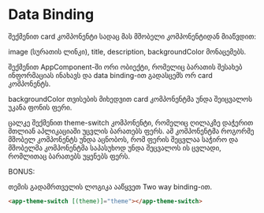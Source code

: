 # Data Binding

შექმენით card კომპონენტი სადაც მას მშობელი კომპონენტიდან მიაწვდით:

image (სურათის ლინკი), title, description, backgroundColor მონაცემებს.

შექმენით AppComponent-ში ორი ობიექტი, რომელიც ბარათის შესახებ ინფორმაციას ინახავს
და data binding-ით გადასცემს ორ card კომპონენტს.

backgroundColor თვისების მიხედვით card კომპონენტმა უნდა შეიცვალოს უკანა ფონის ფერი.

ცალკე შექმენით theme-switch კომპონენტი, რომელიც ღილაკზე დაჭერით მთლიან აპლიკაციაში უცვლის
ბარათებს ფერს. ამ კომპონენტმა როგორმე მშობელ კომპონენტს უნდა აცნობოს, რომ ფერის შეცვლაა საჭირო
და მშობელმა კომპონენტმა საპასუხოდ უნდა შეცვალოს ის ცვლადი, რომლითაც ბარათებს უყენებს ფერს.

BONUS:

თემის გადამრთველის ლოგიკა ააწყვეთ Two way binding-ით.

```html
<app-theme-switch [(theme)]="theme"></app-theme-switch>
```
